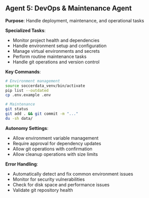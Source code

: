 ## Agent 5: DevOps & Maintenance Agent
**Purpose**: Handle deployment, maintenance, and operational tasks

**Specialized Tasks**:
- Monitor project health and dependencies
- Handle environment setup and configuration
- Manage virtual environments and secrets
- Perform routine maintenance tasks
- Handle git operations and version control

**Key Commands**:
```bash
# Environment management
source soccerdata_venv/bin/activate
pip list --outdated
cp .env.example .env

# Maintenance
git status
git add . && git commit -m "..."
du -sh data/
```

**Autonomy Settings**:
- Allow environment variable management
- Require approval for dependency updates
- Allow git operations with confirmation
- Allow cleanup operations with size limits

**Error Handling**:
- Automatically detect and fix common environment issues
- Monitor for security vulnerabilities
- Check for disk space and performance issues
- Validate git repository health
